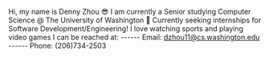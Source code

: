Hi, my name is Denny Zhou 😎
I am currently a Senior studying Computer Science @ The University of Washington 🐶
Currently seeking internships for Software Development/Engineering!
I love watching sports and playing video games
I can be reached at:
------ Email: dzhou11@cs.washington.edu
------ Phone: (206)734-2503
